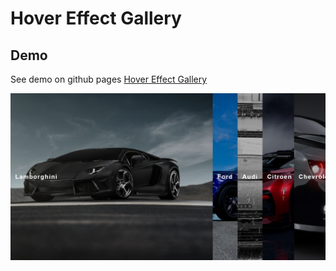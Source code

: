 # Hover Effect Gallery

## Demo

See demo on github pages
[Hover Effect Gallery](https://kamalheydari.github.io/hover-effect/)

![demo screenshot](Screen-shot.png)
